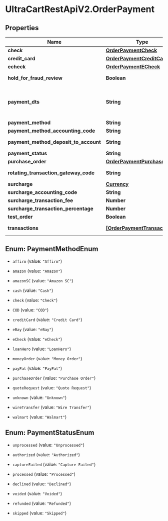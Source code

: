 # UltraCartRestApiV2.OrderPayment

## Properties
Name | Type | Description | Notes
------------ | ------------- | ------------- | -------------
**check** | [**OrderPaymentCheck**](OrderPaymentCheck.md) |  | [optional] 
**credit_card** | [**OrderPaymentCreditCard**](OrderPaymentCreditCard.md) |  | [optional] 
**echeck** | [**OrderPaymentECheck**](OrderPaymentECheck.md) |  | [optional] 
**hold_for_fraud_review** | **Boolean** | True if order has been held for fraud review | [optional] 
**payment_dts** | **String** | Date/time that the payment was successfully processed, for new orders, this field is only considered if channel_partner.skip_payment_processing is true | [optional] 
**payment_method** | **String** | Payment method | [optional] 
**payment_method_accounting_code** | **String** | Payment method QuickBooks code | [optional] 
**payment_method_deposit_to_account** | **String** | Payment method QuickBooks deposit account | [optional] 
**payment_status** | **String** | Payment status | [optional] 
**purchase_order** | [**OrderPaymentPurchaseOrder**](OrderPaymentPurchaseOrder.md) |  | [optional] 
**rotating_transaction_gateway_code** | **String** | Rotating transaction gateway code used to process this order | [optional] 
**surcharge** | [**Currency**](Currency.md) |  | [optional] 
**surcharge_accounting_code** | **String** | Surcharge accounting code | [optional] 
**surcharge_transaction_fee** | **Number** | Surcharge transaction fee | [optional] 
**surcharge_transaction_percentage** | **Number** | Surcharge transaction percentage | [optional] 
**test_order** | **Boolean** | True if this is a test order | [optional] 
**transactions** | [**[OrderPaymentTransaction]**](OrderPaymentTransaction.md) | Transactions associated with processing this payment | [optional] 


<a name="PaymentMethodEnum"></a>
## Enum: PaymentMethodEnum


* `affirm` (value: `"Affirm"`)

* `amazon` (value: `"Amazon"`)

* `amazonSC` (value: `"Amazon SC"`)

* `cash` (value: `"Cash"`)

* `check` (value: `"Check"`)

* `COD` (value: `"COD"`)

* `creditCard` (value: `"Credit Card"`)

* `eBay` (value: `"eBay"`)

* `eCheck` (value: `"eCheck"`)

* `loanHero` (value: `"LoanHero"`)

* `moneyOrder` (value: `"Money Order"`)

* `payPal` (value: `"PayPal"`)

* `purchaseOrder` (value: `"Purchase Order"`)

* `quoteRequest` (value: `"Quote Request"`)

* `unknown` (value: `"Unknown"`)

* `wireTransfer` (value: `"Wire Transfer"`)

* `walmart` (value: `"Walmart"`)




<a name="PaymentStatusEnum"></a>
## Enum: PaymentStatusEnum


* `unprocessed` (value: `"Unprocessed"`)

* `authorized` (value: `"Authorized"`)

* `captureFailed` (value: `"Capture Failed"`)

* `processed` (value: `"Processed"`)

* `declined` (value: `"Declined"`)

* `voided` (value: `"Voided"`)

* `refunded` (value: `"Refunded"`)

* `skipped` (value: `"Skipped"`)




